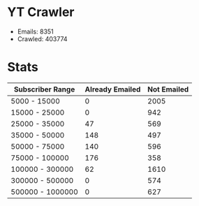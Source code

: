 # YT Crawler
- Emails: 8351
- Crawled: 403774

# Stats
| Subscriber Range  | Already Emailed | Not Emailed |
|-------|-------|-------|
| 5000 - 15000 | 0 | 2005 |
| 15000 - 25000 | 0 | 942 |
| 25000 - 35000 | 47 | 569 |
| 35000 - 50000 | 148 | 497 |
| 50000 - 75000 | 140 | 596 |
| 75000 - 100000 | 176 | 358 |
| 100000 - 300000 | 62 | 1610 |
| 300000 - 500000 | 0 | 574 |
| 500000 - 1000000 | 0 | 627 |
